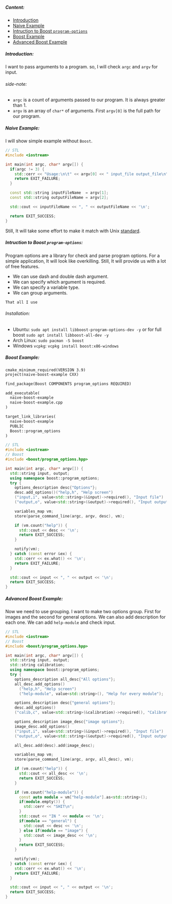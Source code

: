 <!--
.. title: How to use Boost program options
.. slug: how-to-use-boost-program-options
.. date: 2019-08-15 18:16:40 UTC+02:00
.. tags: cpp,boost,program-options
.. category:
.. link:
.. description: Introdcution to Boost program options.
.. type: text
-->

##### Content:
- [Introduction](#introduction)
- [Naive Example](#naive)
- [Intruction to Boost `program-options`](#boost)
- [Boost Example](#boost-example)
- [Advanced Boost Example](#adv-boost-example)

##### Introduction: <a name="introduction"/>
I want to pass arguments to a program. so, I will check `argc` and `argv` for input.

###### side-note:
- `argc` is a count of arguments passed to our program. It is always greater than 1.
- `argv` is an array of `char*` of arguments. First `argv[0]` is the full path for our program.

##### Naive Example: <a name="naive"/>
I will show simple example without `Boost`.
```cpp
// STL
#include <iostream>

int main(int argc, char* argv[]) {
  if(argc != 3) {
    std::cerr << "Usage:\n\t" << argv[0] << " input_file output_file\n";
    return EXIT_FAILURE;
  }

  const std::string inputFileName  = argv[1];
  const std::string outputFileName = argv[2];

  std::cout << inputFileName << ", " << outputFileName << '\n';

  return EXIT_SUCCESS;
}
```

Still, It will take some effort to make it match with Unix [standard](http://tldp.org/LDP/abs/html/standard-options.html).

##### Intruction to Boost `program-options`: <a name="boost"/>

Program options are a library for check and parse program options.
For a simple application, It will look like overkilling. Still, It will
provide us with a lot of free features.

- We can use dash and double dash argument.
- We can specify which argument is required.
- We can specify a variable type.
- We can group arguments.

`That all I use`

###### Installation:

- Ubuntu:
`sudo apt install libboost-program-options-dev -y`
or for full boost
`sudo apt install libboost-all-dev -y`
- Arch Linux:
`sudo pacman -S boost`
- Windows `vcpkg`:
`vcpkg install boost:x86-windows`

##### Boost Example: <a name="boost-example"/>

```CMakeLists.txt
cmake_minimum_required(VERSION 3.9)
project(naive-boost-example CXX)

find_package(Boost COMPONENTS program_options REQUIRED)

add_executable(
  naive-boost-example
  naive-boost-example.cpp
)

target_link_libraries(
  naive-boost-example
  PUBLIC
  Boost::program_options
)
```

```cpp
// STL
#include <iostream>
// Boost
#include <boost/program_options.hpp>

int main(int argc, char* argv[]) {
  std::string input, output;
  using namespace boost::program_options;
  try {
    options_description desc{"Options"};
    desc.add_options()("help,h", "Help screen")
    ("input,i", value<std::string>(&input)->required(), "Input file")
    ("output,o", value<std::string>(&output)->required(), "Input output");

    variables_map vm;
    store(parse_command_line(argc, argv, desc), vm);

    if (vm.count("help")) {
      std::cout << desc << '\n';
      return EXIT_SUCCESS;
    }

    notify(vm);
  } catch (const error &ex) {
    std::cerr << ex.what() << '\n';
    return EXIT_FAILURE;
  }

  std::cout << input << ", " << output << '\n';
  return EXIT_SUCCESS;
}
```

##### Advanced Boost Example: <a name="adv-boost-example"/>

Now we need to use grouping. I want to make two options group.
First for images and the second for general options.
We can also add description for each one. We can add `help-module` and check input.

```cpp
// STL
#include <iostream>
// Boost
#include <boost/program_options.hpp>

int main(int argc, char* argv[]) {
  std::string input, output;
  std::string calibration;
  using namespace boost::program_options;
  try {
    options_description all_desc{"All options"};
    all_desc.add_options()
      ("help,h", "Help screen")
      ("help-module", value<std::string>(), "Help for every module");

    options_description desc{"general options"};
    desc.add_options()
    ("calib,c", value<std::string>(&calibration)->required(), "Calibration fil");

    options_description image_desc{"image options"};
    image_desc.add_options()
    ("input,i", value<std::string>(&input)->required(), "Input file")
    ("output,o", value<std::string>(&output)->required(), "Input output");

    all_desc.add(desc).add(image_desc);

    variables_map vm;
    store(parse_command_line(argc, argv, all_desc), vm);

    if (vm.count("help")) {
      std::cout << all_desc << '\n';
      return EXIT_SUCCESS;
    }

    if (vm.count("help-module")) {
      const auto module = vm["help-module"].as<std::string>();
      if(module.empty()) {
        std::cerr << "SHIT\n";
      }
      std::cout << "IN " << module << '\n';
      if(module == "general") {
        std::cout << desc << '\n';
      } else if(module == "image") {
        std::cout << image_desc << '\n';
      }
      return EXIT_SUCCESS;
    }

    notify(vm);
  } catch (const error &ex) {
    std::cerr << ex.what() << '\n';
    return EXIT_FAILURE;
  }

  std::cout << input << ", " << output << '\n';
  return EXIT_SUCCESS;
}
```

